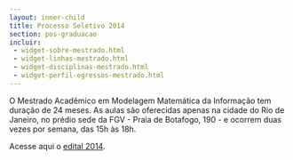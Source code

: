 ```yaml
---
layout: inner-child
title: Processo Seletivo 2014
section: pos-graduacao
incluir:
 - widget-sobre-mestrado.html
 - widget-linhas-mestrado.html
 - widget-disciplinas-mestrado.html
 - widget-perfil-egressos-mestrado.html
---
```


O Mestrado Acadêmico em Modelagem Matemática da Informação tem duração
de 24 meses. As aulas são oferecidas apenas na cidade do Rio de
Janeiro, no prédio sede da FGV - Praia de Botafogo, 190 - e ocorrem
duas vezes por semana, das 15h às 18h.

Acesse aqui o [edital 2014](/files/edital-mestrado-2014.pdf).

